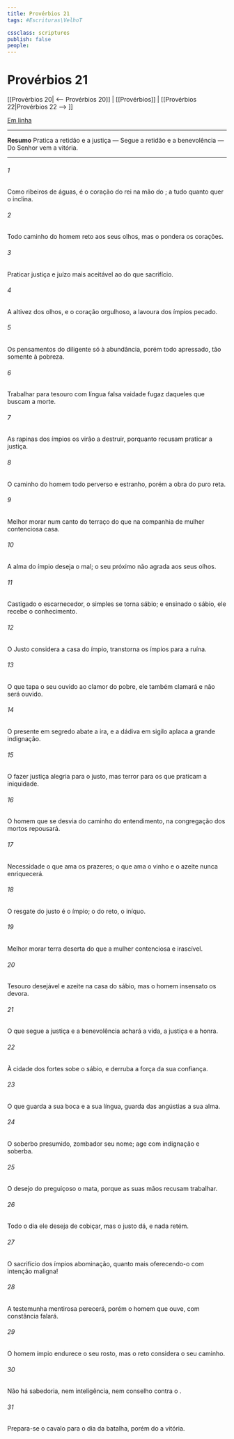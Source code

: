 ```yaml
---
title: Provérbios 21
tags: #Escrituras\VelhoT

cssclass: scriptures
publish: false
people:
---
```


# Provérbios 21
[[Provérbios 20| <-- Provérbios 20]] | [[Provérbios]] | [[Provérbios 22|Provérbios 22 --> ]]

[Em linha](https://churchofjesuschrist.org/study/scriptures/ot/prov/21?lang=por)

---
__Resumo__
Pratica a retidão e a justiça — Segue a retidão e a benevolência — Do Senhor vem a vitória.

---
###### 1 
Como ribeiros de águas,  é o coração do rei na mão do ; a tudo quanto quer o inclina.

###### 2 
Todo caminho do homem  reto aos seus olhos, mas o  pondera os corações.

###### 3 
Praticar justiça e juízo  mais aceitável ao  do que  sacrifício.

###### 4 
A altivez dos olhos, e o coração orgulhoso,  a lavoura dos ímpios  pecado.

###### 5 
Os pensamentos do diligente  só à abundância, porém  todo apressado, tão somente à pobreza.

###### 6 
Trabalhar para  tesouro com língua falsa  vaidade fugaz daqueles que buscam a morte.

###### 7 
As rapinas dos ímpios os virão a destruir, porquanto recusam praticar a justiça.

###### 8 
O caminho do homem  todo perverso e estranho, porém a obra do puro  reta.

###### 9 
Melhor  morar num canto do terraço do que na companhia de  mulher contenciosa  casa.

###### 10 
A alma do ímpio deseja o mal; o seu próximo não agrada aos seus olhos.

###### 11 
Castigado o escarnecedor, o simples se torna sábio; e ensinado o sábio, ele recebe o conhecimento.

###### 12 
O Justo considera a casa do ímpio,  transtorna os ímpios para a ruína.

###### 13 
O que tapa o seu ouvido ao clamor do pobre, ele também clamará e não será ouvido.

###### 14 
O presente  em segredo abate a ira, e a dádiva em sigilo aplaca a grande indignação.

###### 15 
O fazer justiça  alegria para o justo, mas terror para os que praticam a iniquidade.

###### 16 
O homem que se desvia do caminho do entendimento, na congregação dos mortos repousará.

###### 17 
Necessidade  o que ama os prazeres; o que ama o vinho e o azeite nunca enriquecerá.

###### 18 
O resgate do justo é o ímpio; o do reto, o iníquo.

###### 19 
Melhor  morar  terra deserta do que  a mulher contenciosa e irascível.

###### 20 
Tesouro desejável e azeite  na casa do sábio, mas o homem insensato os devora.

###### 21 
O que segue a justiça e a benevolência achará a vida, a justiça e a honra.

###### 22 
À cidade dos fortes sobe o sábio, e derruba a força da sua confiança.

###### 23 
O que guarda a sua boca e a sua língua, guarda das angústias a sua alma.

###### 24 
O soberbo  presumido, zombador  seu nome; age com indignação e soberba.

###### 25 
O desejo do preguiçoso o mata, porque as suas mãos recusam trabalhar.

###### 26 
Todo o dia ele deseja  de cobiçar, mas o justo dá, e nada retém.

###### 27 
O sacrifício dos ímpios  abominação, quanto mais oferecendo-o com intenção maligna!

###### 28 
A testemunha mentirosa perecerá, porém o homem que ouve, com constância falará.

###### 29 
O homem ímpio endurece o seu rosto, mas o reto considera o seu caminho.

###### 30 
Não há sabedoria, nem inteligência, nem conselho contra o .

###### 31 
Prepara-se o cavalo para o dia da batalha, porém do   a vitória.

